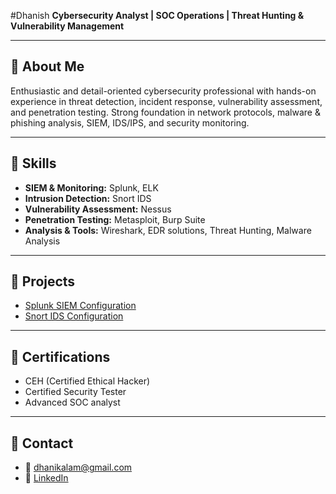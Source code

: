 #Dhanish
**Cybersecurity Analyst | SOC Operations | Threat Hunting & Vulnerability Management**

---

## 🔹 About Me
Enthusiastic and detail-oriented cybersecurity professional with hands-on experience in threat detection, incident response, vulnerability assessment, and penetration testing. Strong foundation in network protocols, malware & phishing analysis, SIEM, IDS/IPS, and security monitoring.

---

## 🔹 Skills
- **SIEM & Monitoring:** Splunk, ELK  
- **Intrusion Detection:** Snort IDS  
- **Vulnerability Assessment:** Nessus  
- **Penetration Testing:** Metasploit, Burp Suite  
- **Analysis & Tools:** Wireshark, EDR solutions, Threat Hunting, Malware Analysis  

---

## 🔹 Projects
- [Splunk SIEM Configuration](https://github.com/Carti-h/Splunk-SIEM-Configuration)  
- [Snort IDS Configuration](https://github.com/Carti-h/Snort-IDS-Configuration)  

---

## 🔹 Certifications
- CEH (Certified Ethical Hacker)  
- Certified Security Tester
- Advanced SOC analyst

---

## 🔹 Contact
- 📧 dhanikalam@gmail.com  
- 🔗 [LinkedIn](https://www.linkedin.com/in/muhammed-dhanish-590a8a282)
